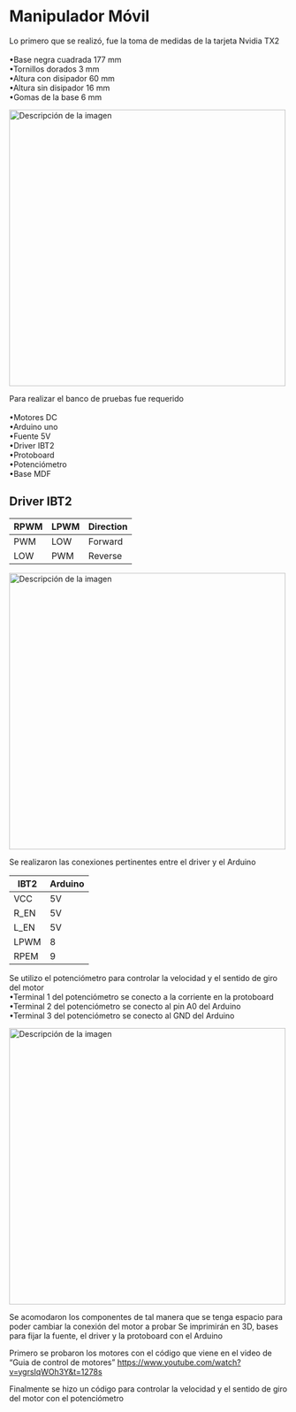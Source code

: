 # Manipulador Móvil 

Lo primero que se realizó, fue la toma de medidas de la tarjeta Nvidia TX2 <br> <br>
•Base negra cuadrada 177 mm  <br>
•Tornillos dorados 3 mm <br>
•Altura con disipador 60 mm <br>
•Altura sin disipador 16 mm <br>
•Gomas de la base 6 mm <br>

<img src="/Kevin%20Lopez/Tarjeta.jpeg" alt="Descripción de la imagen" width="500"/>


Para realizar el banco de pruebas fue requerido <br> <br>
•Motores DC <br> 
•Arduino uno <br>
•Fuente 5V <br>
•Driver IBT2 <br>
•Protoboard <br>
•Potenciómetro <br>
•Base MDF <br>

## Driver IBT2
| RPWM   | LPWM  | Direction |
|--------|-------|-----------|
| PWM    | LOW   | Forward   |
| LOW    | PWM   | Reverse   |

<img src="/Kevin%20Lopez/Datos_IBT2.jpg" alt="Descripción de la imagen" width="500"/>

Se realizaron las conexiones pertinentes entre el driver y el Arduino

| IBT2   | Arduino | 
|--------|---------|
| VCC    | 5V      | 
| R_EN   | 5V      | 
| L_EN   | 5V      |
| LPWM   | 8       |
| RPEM   | 9       |

Se utilizo el potenciómetro para controlar la velocidad y el sentido de giro del motor <br>
•Terminal 1 del potenciómetro se conecto a la corriente en la protoboard <br>
•Terminal 2 del potenciómetro se conecto al pin A0 del Arduino <br>
•Terminal 3 del potenciómetro se conecto al GND del Arduino <br>

<img src="/Kevin%20Lopez/Banco de pruebas.jpeg" alt="Descripción de la imagen" width="500"/>

Se acomodaron los componentes de tal manera que se tenga espacio para poder cambiar la conexión del motor a probar
Se imprimirán en 3D, bases para fijar la fuente, el driver y la protoboard con el Arduino <br>

Primero se probaron los motores con el código que viene en el video de “Guia de control de motores”
https://www.youtube.com/watch?v=ygrsIqWOh3Y&t=1278s <br>

Finalmente se hizo un código para controlar la velocidad y el sentido de giro del motor con el potenciómetro


